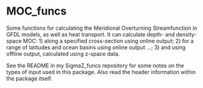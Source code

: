 # MOC_funcs
Some functions for calculating the Meridional Overturning Streamfunction in GFDL models, as well as heat transport. It can calculate depth- and density- space MOC: 1) along a specified cross-section using online output; 2) for a range of latitudes and ocean basins using online output ...; 3) and using offline output, calculated using z-space data. 

See the README in my SigmaZ_funcs repository for some notes on the types of input used in this package. 
Also read the header information within the package itself. 
